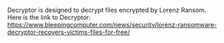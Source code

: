 Decryptor is designed to decrypt files encrypted by Lorenz Ransom.\
Here is the link to Decryptor:\
https://www.bleepingcomputer.com/news/security/lorenz-ransomware-decryptor-recovers-victims-files-for-free/
